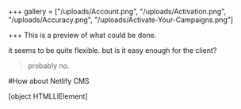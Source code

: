 +++
gallery = ["/uploads/Account.png", "/uploads/Activation.png", "/uploads/Accuracy.png", "/uploads/Activate-Your-Campaigns.png"]

+++
This is a preview of what could be done.

it seems to be quite flexible. but is it easy enough for the client?

> probably no.

\#How about Netlify CMS

\[object HTMLLIElement\]